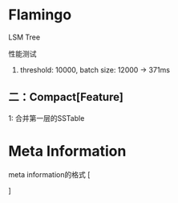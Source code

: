 # Flamingo
LSM Tree <p>
性能测试
1. threshold: 10000, batch size: 12000 -> 371ms


## 二：Compact[Feature]
1: 合并第一层的SSTable


# Meta Information
meta information的格式
[
    
]